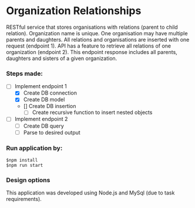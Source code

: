 # Organization Relationships

RESTful service that stores organisations with relations
(parent to child relation). Organization name is unique. One organisation may have multiple
parents and daughters. All relations and organisations are inserted with one request (endpoint
1).
API has a feature to retrieve all relations of one organization (endpoint 2). This endpoint
response includes all parents, daughters and sisters of a given organization.

### Steps made:

- [ ] Implement endpoint 1
  - [x] Create DB connection
  - [x] Create DB model
  - [] Create DB insertion
    - [ ] Create recursive function to insert nested objects
- [ ] Implement endpoint 2
  - [ ] Create DB query
  - [ ] Parse to desired output

### Run application by:

```
$npm install
$npm run start
```

### Design options

This application was developed using Node.js and MySql (due to task requirements).
